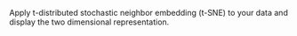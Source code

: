 Apply t-distributed stochastic neighbor embedding (t-SNE) to your data and display the two dimensional representation.
